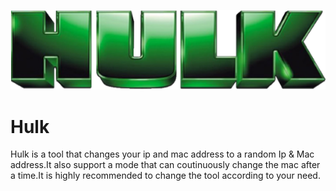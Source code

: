 <p align="center">
	<img src="hulk.png" width="600px">
</p>


# Hulk
Hulk is a tool that changes your ip and mac address to  a random Ip &amp; Mac address.It also support a mode that can coutinuously change the mac after a time.It is highly recommended to change the tool according to your need.
